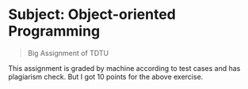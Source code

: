 # Subject: Object-oriented Programming
> Big Assignment of TDTU

This assignment is graded by machine according to test cases and has plagiarism check. But I got 10 points for the above exercise.
